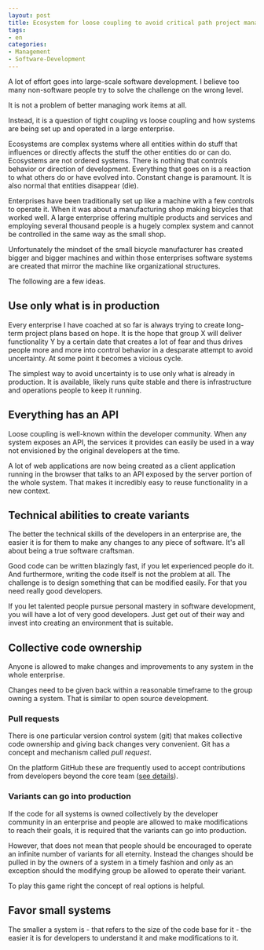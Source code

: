 ```yaml
---
layout: post
title: Ecosystem for loose coupling to avoid critical path project management
tags:
- en
categories:
- Management
- Software-Development
---
```

A lot of effort goes into large-scale software development. I believe too many non-software people try to solve the challenge on the wrong level. 

It is not a problem of better managing work items at all.

Instead, it is a question of tight coupling vs loose coupling and how systems are being set up and operated in a large enterprise. 

Ecosystems are complex systems where all entities within do stuff that influences or directly affects the stuff the other entities do or can do. Ecosystems are not ordered systems. There is nothing that controls behavior or direction of development. Everything that goes on is a reaction to what others do or have evolved into. Constant change is paramount. It is also normal that entities disappear (die).

Enterprises have been traditionally set up like a machine with a few controls to operate it. When it was about a manufacturing shop making bicycles that worked well. A large enterprise offering multiple products and services and employing several thousand people is a hugely complex system and cannot be controlled in the same way as the small shop.

Unfortunately the mindset of the small bicycle manufacturer has created bigger and bigger machines and within those enterprises software systems are created that mirror the machine like organizational structures.

The following are a few ideas.

## Use only what is in production
Every enterprise I have coached at so far is always trying to create long-term project plans based on hope. It is the hope that group X will deliver functionality Y by a certain date that creates a lot of fear and thus drives people more and more into control behavior in a desparate attempt to avoid uncertainty. At some point it becomes a vicious cycle.

The simplest way to avoid uncertainty is to use only what is already in production. It is available, likely runs quite stable and there is infrastructure and operations people to keep it running.

## Everything has an API
Loose coupling is well-known within the developer community. When any system exposes an API, the services it provides can easily be used in a way not envisioned by the original developers at the time.

A lot of web applications are now being created as a client application running in the browser that talks to an API exposed by the server portion of the whole system. That makes it incredibly easy to reuse functionality in a new context.

## Technical abilities to create variants
The better the technical skills of the developers in an enterprise are, the easier it is for them to make any changes to any piece of software. It's all about being a true software craftsman.

Good code can be written blazingly fast, if you let experienced people do it. And furthermore, writing the code itself is not the problem at all. The challenge is to design something that can be modified easily. For that you need really good developers.

If you let talented people pursue personal mastery in software development, you will have a lot of very good developers. Just get out of their way and invest into creating an environment that is suitable.

## Collective code ownership
Anyone is allowed to make changes and improvements to any system in the whole enterprise.

Changes need to be given back within a reasonable timeframe to the group owning a system. That is similar to open source development.

### Pull requests
There is one particular version control system (git) that makes collective code ownership and giving back changes very convenient. Git has a concept and mechanism called *pull request*.

On the platform GitHub these are frequently used to accept contributions from developers beyond the core team ([see details](https://help.github.com/articles/using-pull-requests/)).

### Variants can go into production
If the code for all systems is owned collectively by the developer community in an enterprise and people are allowed to make modifications to reach their goals, it is required that the variants can go into production.

However, that does not mean that people should be encouraged to operate an infinite number of variants for all eternity. Instead the changes should be pulled in by the owners of a system in a timely fashion and only as an exception should the modifying group be allowed to operate their variant. 

To play this game right the concept of real options is helpful.

## Favor small systems
The smaller a system is - that refers to the size of the code base for it - the easier it is for developers to understand it and make modifications to it.
